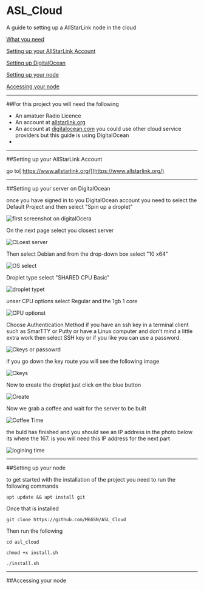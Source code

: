 # ASL_Cloud
A guide to setting up a AllStarLink node in the cloud

 [What you need](#needed)

 [Setting up your AllStarLink Account](#asl)

 [Setting up DigitalOcean](#do)

 [Setting up your node](#node)

 [Accessing your node](#access)
___
##<a name="needed"></a>For this project you will need the following


  * An amatuer Radio Licence
  * An account at [allstarlink.org](https://www.allstarlink.org/)
  * An account at [digitalocean.com](https://www.digitalocean.com/) you could use other cloud service providers but this guide is using DigitalOcean
  * 
___
##<a name="asl">Setting up your AllStarLink Account

go to[ https://www.allstarlink.org/](https://www.allstarlink.org/)
___
##<a name="do">Setting up your server on DigitalOcean

once you have signed in to you DigitalOcean account you need to select the Default Project and then select "Spin up a droplet"

![first screenshot on digitalOcera](https://m6gsn.co.uk/git/DO01.png)

On the next page select you closest server

![CLoest server](https://m6gsn.co.uk/git/DO02.png)

Then select Debian and from the drop-down box select "10 x64"

![OS select](https://m6gsn.co.uk/git/DO03.png)

Droplet type select "SHARED CPU Basic" 

![droplet typet](https://m6gsn.co.uk/git/DO04.png)


unser CPU options select Regular and the 1gb 1 core

![CPU optionst](https://m6gsn.co.uk/git/DO05.png)

Choose Authentication Method if you have an ssh key in a terminal client such as SmarTTY or Putty or have a Linux computer and don't mind a little extra work then select SSH key or if you like you can use a password. 

![Ckeys or passowrd](https://m6gsn.co.uk/git/DO06.png)

if you go down the key route you will see the following image

![Ckeys](https://m6gsn.co.uk/git/DO07.png)

Now to create the droplet just click on the blue button

![Create](https://m6gsn.co.uk/git/DO08.png)

Now we grab a coffee and wait for the server to be built

![Coffee Time](https://m6gsn.co.uk/git/DO09.png)

the buld has finished and you should see an IP address in the photo below its where the 167. is you will need this IP address for the next part

![logining time](https://m6gsn.co.uk/git/DO10.png)

___

##<a name="node">Setting up your node

to get started with the installation of the project you need to run the following commands 

`apt update && apt install git`

Once that is installed

`git clone https://github.com/M6GSN/ASL_Cloud`

Then run the following

`cd asl_cloud`

`chmod +x install.sh`

`./install.sh`









___

##<a name="access">Accessing your node
